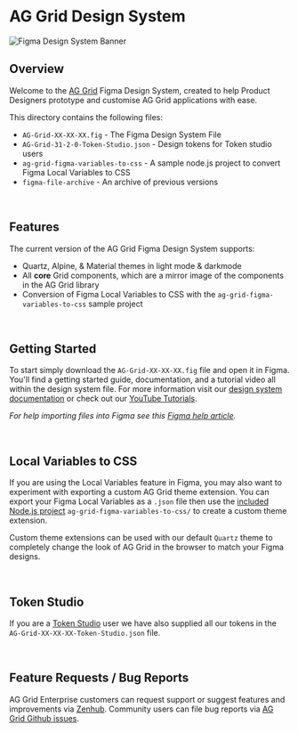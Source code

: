 # AG Grid Design System

![Figma Design System Banner](https://user-images.githubusercontent.com/40694714/270364345-742f13f7-9bee-49bd-9f30-ef70ffa7cce5.png)

## Overview

Welcome to the [AG Grid](https://github.com/ag-grid/ag-grid) Figma Design System, created to help Product Designers prototype and customise AG Grid applications with ease.

This directory contains the following files:

- `AG-Grid-XX-XX-XX.fig` - The Figma Design System File
- `AG-Grid-31-2-0-Token-Studio.json` - Design tokens for Token studio users
- `ag-grid-figma-variables-to-css` - A sample node.js project to convert Figma Local Variables to CSS
- `figma-file-archive` - An archive of previous versions

<br />

## Features

The current version of the AG Grid Figma Design System supports:

- Quartz, Alpine, & Material themes in light mode & darkmode
- All **core** Grid components, which are a mirror image of the components in the AG Grid library
- Conversion of Figma Local Variables to CSS with the `ag-grid-figma-variables-to-css` sample project

<br />

## Getting Started

To start simply download the `AG-Grid-XX-XX-XX.fig` file and open it in Figma. You'll find a getting started guide, documentation, and a tutorial video all within the design system file. For more information visit our [design system documentation](https://ag-grid.com/javascript-data-grid/ag-grid-design-system/) or check out our [YouTube Tutorials](https://www.youtube.com/playlist?list=PLsZlhayVgqNzE9G1yLLHQCRYSgDvx7Zo1).

*For help importing files into Figma see this [Figma help article](https://help.figma.com/hc/en-us/articles/360041003114-Import-files-into-Figma).*

<br />

## Local Variables to CSS

If you are using the Local Variables feature in Figma, you may also want to experiment with exporting a custom AG Grid theme extension. You can export your Figma Local Variables as a `.json` file then use the [included Node.js project](/ag-grid-figma-variables-to-css/) `ag-grid-figma-variables-to-css/` to create a custom theme extension. 

Custom theme extensions can be used with our default `Quartz` theme to completely change the look of AG Grid in the browser to match your Figma designs.

<br />

## Token Studio
If you are a [Token Studio](https://tokens.studio/) user we have also supplied all our tokens in the `AG-Grid-XX-XX-XX-Token-Studio.json` file. 

<br />

## Feature Requests / Bug Reports

AG Grid Enterprise customers can request support or suggest features and improvements via [Zenhub](https://ag-grid.zendesk.com/hc/en-us). Community users can file bug reports via [AG Grid Github issues](https://github.com/ag-grid/ag-grid/issues).
